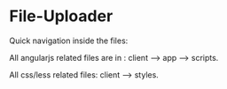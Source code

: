 File-Uploader
=============


Quick navigation inside the files:

All angularjs related files are in : client --> app --> scripts.

All css/less related files: client --> styles.
